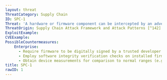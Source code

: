 ```yaml
---
layout: threat
ThreatCategory: Supply Chain
ID: SPC-1
Threat: 'A hardware or firmware component can be intercepted by an adversary while in transit between supplier and acquirer, for the purpose of substitution or manipulation. Vulnerabilities: The distribution channels are susceptible to hardware or firmware'
ThreatOrigin: Supply Chain Attack Framework and Attack Patterns [^142]
ExploitExample:
CVEExample:
PossibleCountermeasures:
    Enterprise:
      - Require firmware to be digitally signed by a trusted developer and the signature verified prior to the component being integrated into a larger system
      - Employ software integrity verification checks on installed firmware, which can be validated against a known-good value (e.g. brute-force resistant cryptographic hash of firmware image) to detect any modification to firmware
      - Obtain device measurements for comparison to normal ranges (e.g., temperature, timing, EM radiation, power consumption) to detect anomalous behavior.
title: SPC-1
rawID: 1
---
```

